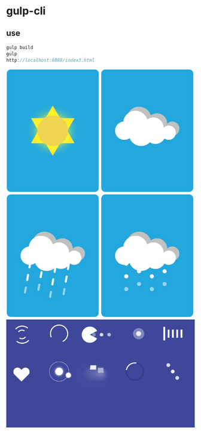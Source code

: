 # gulp-cli

## use
```javascript
gulp build
gulp
http://localhost:8888/index3.html
```
![blockchain](https://raw.githubusercontent.com/xiaosongread/gulp-cli/master/img/weather.png)
![blockchain](https://raw.githubusercontent.com/xiaosongread/gulp-cli/master/img/loading.gif)
